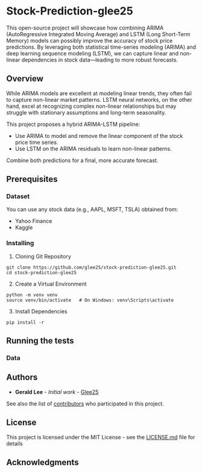 # Stock-Prediction-glee25

This open-source project will showcase how combining ARIMA (AutoRegressive Integrated Moving Average) and LSTM (Long Short-Term Memory) models can possibly improve the accuracy of stock price predictions.
By leveraging both statistical time-series modeling (ARIMA) and deep learning sequence modeling (LSTM), we can capture linear and non-linear dependencies in stock data—leading to more robust forecasts.

## Overview

While ARIMA models are excellent at modeling linear trends, they often fail to capture non-linear market patterns. LSTM neural networks, on the other hand, excel at recognizing complex non-linear 
relationships but may struggle with stationary assumptions and long-term seasonality.

This project proposes a hybrid ARIMA-LSTM pipeline:
  - Use ARIMA to model and remove the linear component of the stock price time series.
  - Use LSTM on the ARIMA residuals to learn non-linear patterns.

Combine both predictions for a final, more accurate forecast.

## Prerequisites

### Dataset

You can use any stock data (e.g., AAPL, MSFT, TSLA) obtained from:
  - Yahoo Finance
  - Kaggle

### Installing

1. Cloning Git Repository
```
git clone https://github.com/glee25/stock-prediction-glee25.git
cd stock-prediction-glee25
```

2. Create a Virtual Environment
```
python -m venv venv
source venv/bin/activate   # On Windows: venv\Scripts\activate
```

3. Install Dependencies
```
pip install -r  
```

## Running the tests


### Data


## Authors

* **Gerald Lee** - *Initial work* - [Glee25](https://github.com/glee25)

See also the list of [contributors](https://github.com/your/project/contributors) who participated in this project.

## License

This project is licensed under the MIT License - see the [LICENSE.md](LICENSE.md) file for details

## Acknowledgments
